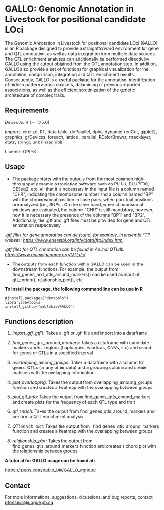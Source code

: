# GALLO: Genomic Annotation in Livestock for positional candidate LOci

The Genomic Annotation in Livestock for positional candidate LOci (GALLO) is an R package designed to provide a straightforward environment for gene and QTL annotation, as well as data integration from multiple data sources. The QTL enrichment analyses can additionally be performed directly by GALLO using the output obtained from the QTL annotation step. In addition, GALLO also provide a set of functions for graphical visualization for the annotation, comparison, integration and QTL enrichment results. Consequently, GALLO is a useful package for the annotation, identification of hidden pattern across datasets, datamining of previous reported associations, as well as the efficient scrutinization of the genetic architecture of complex traits.

## Requirements

*Depends:* R (>= 3.5.0)

*Imports:* circlize, DT, data.table, doParallel, dplyr, dynamicTreeCut, ggplot2, graphics, grDevices, foreach, lattice , parallel, RColorBrewer, rtracklayer, stats, stringr, unbalhaar, utils

License: GPL-3

## Usage

- The package starts with the outputs from the most common high-throughput genomic association software such as PLINK, BLUPF90, DESeq2, etc. All that it is necessary in the input file is a column named "CHR", indicating the chromosome number and a column named "BP" with the chromosomal position in base pairs, when punctual positions are analyzed (i.e., SNPs). On the other hand, when chromosomal windows are evaluated, the column "CHR" is still mandatory, however, now it is necessary the presence of the columns "BP1" and "BP2". Additionally, the .gtf and .gff files must be provided for gene and QTL annotation respectivelly. 

*.gtf files for gene annotation can de found, for example, in ensembl FTP website: https://www.ensembl.org/info/data/ftp/index.html*

*.gtf files for QTL annotation can be found in Animal QTLdb: https://www.animalgenome.org/QTLdb/*

- The outputs from each function within GALLO can be used in the downstream functions. For example, the output from find_genes_and_qtls_around_markers() can be used as input of qtl_enrich(), relationship_plot(), etc.

**To install the package, the following command line can be use in R:**
```
#install.packages("devtools")
library(devtools)
install_github("pablobio/GALLO")
```

## Functions description

1. _import_gff_gtf():_ Takes a .gft or .gff file and import into a dataframe

2. _find_genes_qtls_around_markers:_ Takes a dataframe with candidate markers and/or regions (haplotypes, windows, CNVs, etc) and search for genes or QTLs in a specified interval

3. _overlapping_among_groups:_ Takes a dataframe with a column for genes, QTLs (or any other data) and a grouping column and create matrices with the ovelapping information

4. _plot_overlapping:_ Takes the output from overlapping_amoung_groups function and creates a heatmap with the overlapping between groups

5. _plot_qtl_info:_ Takes the output from find_genes_qtls_around_markers and create plots for the frequency of each QTL type and trait

6. _qtl_enrich:_ Takes the output from find_genes_qtls_around_markers and perform a QTL enrichment analysis

7. _QTLenrich_plot:_ Takes the output from _find_genes_qtls_around_markers function and creates a heatmap with the overlapping between groups

8. _relationship_plot:_ Takes the output from find_genes_qtls_around_markers function and creates a chord plot with the relationship between groups

**A tutorial for GALLO usage can be found at:**

https://rpubs.com/pablo_bio/GALLO_vignette

## Contact

For more informations, suggestions, dicussions, and bug reports, contact pfonseca@uoguelph.ca
